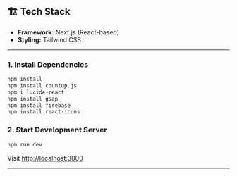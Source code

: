 ## 🏗 Tech Stack

- **Framework:** Next.js (React-based)
- **Styling:** Tailwind CSS

---


### 1. Install Dependencies

```bash
npm install
npm install countup.js
npm i lucide-react
npm install gsap
npm install firebase
npm install react-icons
```

### 2. Start Development Server

```bash
npm run dev
```

Visit [http://localhost:3000](http://localhost:3000)

---
